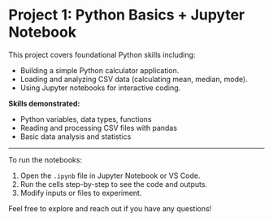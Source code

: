 # Project 1: Python Basics + Jupyter Notebook

This project covers foundational Python skills including:

- Building a simple Python calculator application.
- Loading and analyzing CSV data (calculating mean, median, mode).
- Using Jupyter notebooks for interactive coding.

**Skills demonstrated:**
- Python variables, data types, functions
- Reading and processing CSV files with pandas
- Basic data analysis and statistics

---

To run the notebooks:

1. Open the `.ipynb` file in Jupyter Notebook or VS Code.
2. Run the cells step-by-step to see the code and outputs.
3. Modify inputs or files to experiment.

Feel free to explore and reach out if you have any questions!
